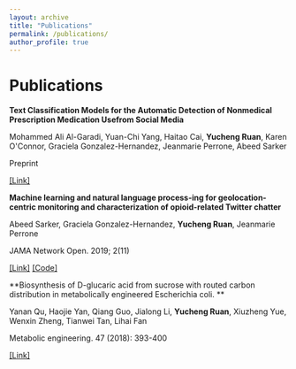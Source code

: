```yaml
---
layout: archive
title: "Publications"
permalink: /publications/
author_profile: true
---
```




# Publications

**Text Classification Models for the Automatic Detection of Nonmedical Prescription Medication Usefrom Social Media**

Mohammed Ali Al-Garadi, Yuan-Chi Yang, Haitao Cai, **Yucheng Ruan**, Karen O'Connor, Graciela Gonzalez-Hernandez, Jeanmarie Perrone,  Abeed Sarker

Preprint

[[Link]](https://www.medrxiv.org/content/10.1101/2020.04.13.20064089v1) 



**Machine learning and natural language process-ing for geolocation-centric monitoring and characterization of opioid-related Twitter chatter**

Abeed Sarker,  Graciela Gonzalez-Hernandez, **Yucheng Ruan**, Jeanmarie Perrone

JAMA Network Open. 2019; 2(11)

[[Link]](https://doi.org/10.1001/jamanetworkopen.2019.14672) [[Code]](https://bitbucket.org/yuchengr/jama_open_opioid_pa)



**Biosynthesis of D-glucaric acid from sucrose with routed carbon distribution in metabolically engineered Escherichia coli. **

Yanan Qu, Haojie Yan, Qiang Guo, Jialong Li, **Yucheng Ruan**, Xiuzheng Yue, Wenxin Zheng, Tianwei Tan, Lihai Fan

Metabolic engineering. 47 (2018): 393-400

[[Link]](https://www.sciencedirect.com/science/article/abs/pii/S1096717617304846)

